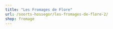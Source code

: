 ```yaml
---
title: "Les Fromages de Flore"
url: /soorts-hossegor/les-fromages-de-flore-2/
shop: fromage
---
```

